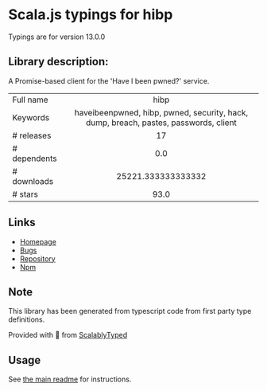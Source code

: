 
# Scala.js typings for hibp

Typings are for version 13.0.0

## Library description:
A Promise-based client for the 'Have I been pwned?' service.

|                    |                 |
| ------------------ | :-------------: |
| Full name          | hibp |
| Keywords           | haveibeenpwned, hibp, pwned, security, hack, dump, breach, pastes, passwords, client |
| # releases         | 17 |
| # dependents       | 0.0 |
| # downloads        | 25221.333333333332 |
| # stars            | 93.0 |

## Links
- [Homepage](https://wkovacs64.github.io/hibp)
- [Bugs](https://github.com/wKovacs64/hibp/issues)
- [Repository](https://github.com/wKovacs64/hibp)
- [Npm](https://www.npmjs.com/package/hibp)
    


## Note
This library has been generated from typescript code from first party type definitions.

Provided with :purple_heart: from [ScalablyTyped](https://github.com/oyvindberg/ScalablyTyped)

## Usage
See [the main readme](../../readme.md) for instructions.


